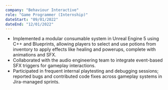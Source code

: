 ```yaml
---
company: "Behaviour Interactive"
role: "Game Programmer (Internship)"
dateStart: "09/01/2022"
dateEnd: "12/01/2022"
---
```


- Implemented a modular consumable system in Unreal Engine 5 using C++ and Blueprints, allowing players to select
and use potions from inventory to apply effects like healing and powerups, complete with animations and SFX.
- Collaborated with the audio engineering team to integrate event-based SFX triggers for gameplay interactions.
- Participated in frequent internal playtesting and debugging sessions; reported bugs and contributed code fixes across
gameplay systems in Jira-managed sprints.
